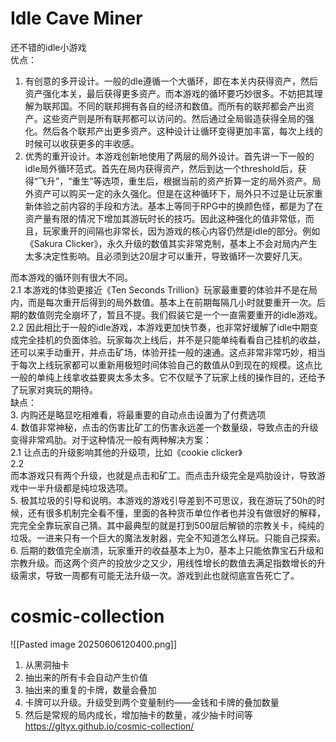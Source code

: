 # Idle Cave Miner
还不错的idle小游戏  
优点：  
1. 有创意的多开设计。一般的dle遵循一个大循环，即在本关内获得资产，然后资产强化本关，最后获得更多资产。而本游戏的循环要巧妙很多。不妨把其理解为联邦国。不同的联邦拥有各自的经济和数值。而所有的联邦都会产出资产。这些资产则是所有联邦都可以访问的。然后通过全局锻造获得全局的强化。然后各个联邦产出更多资产。这种设计让循环变得更加丰富，每次上线的时候可以收获更多的丰收感。  
2. 优秀的重开设计。本游戏创新地使用了两层的局外设计。首先讲一下一般的idle局外循环范式。首先在局内获得资产，然后到达一个threshold后，获得“飞升”，“重生”等选项，重生后，根据当前的资产折算一定的局外资产。局外资产可以购买一定的永久强化。但是在这种循环下，局外只不过是让玩家重新体验之前内容的手段和方法。基本上等同于RPG中的换颜色怪，都是为了在资产量有限的情况下增加其游玩时长的技巧。因此这种强化的值非常低，而且，玩家重开的间隔也非常长，因为游戏的核心内容仍然是idle的部分。例如《Sakura Clicker》，永久升级的数值其实非常克制，基本上不会对局内产生太多决定性影响。且必须到达20层才可以重开，导致循环一次要好几天。  
  
而本游戏的循环则有很大不同。  
2.1 本游戏的体验更接近《Ten Seconds Trillion》玩家最重要的体验并不是在局内，而是每次重开后得到的局外数值。基本上在前期每隔几小时就要重开一次。后期的数值则完全崩坏了，暂且不提。我们假装它是一个一直需要重开的idle游戏。  
2.2 因此相比于一般的idle游戏，本游戏更加快节奏，也非常好缓解了idle中期变成完全挂机的负面体验。玩家每次上线后，并不是只能单纯看看自己挂机的收益，还可以来手动重开，并点击矿场，体验开挂一般的速通。这点非常非常巧妙，相当于每次上线玩家都可以重新用极短时间体验自己的数值从0到现在的规模。这点比一般的单纯上线拿收益要爽太多太多。它不仅赋予了玩家上线的操作目的，还给予了玩家对爽玩的期待。  
缺点：  
3. 内购还是略显吃相难看，将最重要的自动点击设置为了付费选项  
4. 数值非常神秘，点击的伤害比矿工的伤害永远差一个数量级，导致点击的升级变得非常鸡肋。对于这种情况一般有两种解决方案：  
2.1 让点击的升级影响其他的升级项，比如《cookie clicker》  
2.2  
而本游戏只有两个升级，也就是点击和矿工。而点击升级完全是鸡肋设计，导致游戏中一半升级都是纯垃圾选项。  
5. 极其垃圾的引导和说明。本游戏的游戏引导差到不可思议，我在游玩了50h的时候，还有很多机制完全看不懂，里面的各种货币单位作者也并没有做很好的解释，完完全全靠玩家自己猜。其中最典型的就是打到500层后解锁的宗教关卡，纯纯的垃圾。一进来只有一个巨大的魔法发射器，完全不知道怎么样玩。只能自己探索。  
6. 后期的数值完全崩溃，玩家重开的收益基本上为0，基本上只能依靠宝石升级和宗教升级。而这两个资产的投放少之又少，用线性增长的数值去满足指数增长的升级需求，导致一周都有可能无法升级一次。游戏到此也就彻底宣告死亡了。







# cosmic-collection

![[Pasted image 20250606120400.png]]


1. 从黑洞抽卡
2. 抽出来的所有卡会自动产生价值
3. 抽出来的重复的卡牌，数量会叠加
4. 卡牌可以升级。升级受到两个变量制约——金钱和卡牌的叠加数量
5. 然后是常规的局内成长，增加抽卡的数量，减少抽卡时间等
https://gltyx.github.io/cosmic-collection/